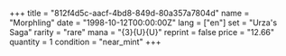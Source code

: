 +++
title = "812f4d5c-aacf-4bd8-849d-80a357a7804d"
name = "Morphling"
date = "1998-10-12T00:00:00Z"
lang = ["en"]
set = "Urza's Saga"
rarity = "rare"
mana = "{3}{U}{U}"
reprint = false
price = "12.66"
quantity = 1
condition = "near_mint"
+++
